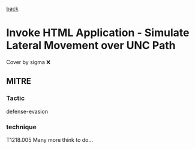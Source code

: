 [back](../index.md)
# Invoke HTML Application - Simulate Lateral Movement over UNC Path
Cover by sigma :x: 
## MITRE
### Tactic
defense-evasion
### technique
T1218.005
Many more think to do...